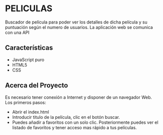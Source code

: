 # PELICULAS 

Buscador de película para poder ver los detalles de dicha película y su puntuación según el numero de usuarios.
La aplicación web se comunica con una API

## Características

+ JavaScript puro
+ HTML5
+ CSS

## Acerca del Proyecto
Es necesario tener conexión a Internet y disponer de un navegador Web.
Los primeros pasos:
 - Abrir el index.html 
 - Introducir titulo de la película, clic en el botón buscar.
 - Puedes añadir a favoritos con un solo clic.
Posteriormente puedes ver el listado de favoritos y tener acceso mas rápido a tus películas. 
